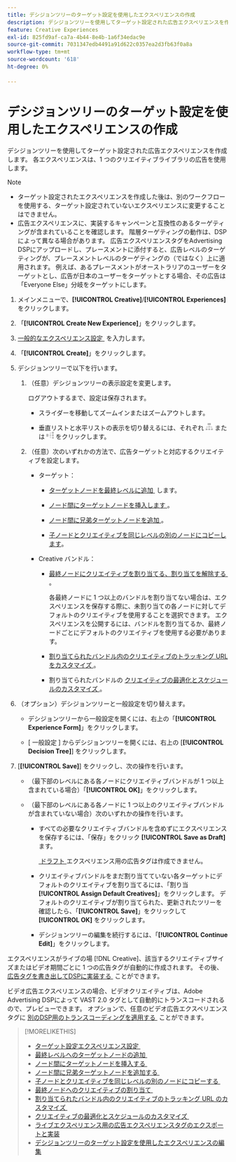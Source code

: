 ```yaml
---
title: デシジョンツリーのターゲット設定を使用したエクスペリエンスの作成
description: デシジョンツリーを使用してターゲット設定された広告エクスペリエンスを作成する方法を説明します。
feature: Creative Experiences
exl-id: 825fd9af-ca7a-4b44-8e4b-1a6f34edac9e
source-git-commit: 7031347edb4491a91d622c0357ea2d3fb63f0a8a
workflow-type: tm+mt
source-wordcount: '618'
ht-degree: 0%

---
```


# デシジョンツリーのターゲット設定を使用したエクスペリエンスの作成

デシジョンツリーを使用してターゲット設定された広告エクスペリエンスを作成します。 各エクスペリエンスは、1 つのクリエイティブライブラリの広告を使用します。

>[!NOTE]
>
>* ターゲット設定されたエクスペリエンスを作成した後は、別のワークフローを使用する、ターゲット設定されていないエクスペリエンスに変更することはできません。
>* 広告エクスペリエンスに、実装するキャンペーンと互換性のあるターゲティングが含まれていることを確認します。 階層ターゲティングの動作は、DSPによって異なる場合があります。 広告エクスペリエンスタグをAdvertising DSPにアップロードし、プレースメントに添付すると、広告レベルのターゲティングが、プレースメントレベルのターゲティングの（ではなく）上に適用されます。 例えば、あるプレースメントがオーストラリアのユーザーをターゲットとし、広告が日本のユーザーをターゲットとする場合、その広告は「Everyone Else」分岐をターゲットにします。

1. メインメニューで、**[!UICONTROL Creative]**/**[!UICONTROL Experiences]** をクリックします。

1. 「**[!UICONTROL Create New Experience]**」をクリックします。

1. [&#x200B; 一般的なエクスペリエンス設定 &#x200B;](experience-settings-targeting.md) を入力します。

1. 「**[!UICONTROL Create]**」をクリックします。

1. デシジョンツリーで以下を行います。

   1. （任意）デシジョンツリーの表示設定を変更します。

      ログアウトするまで、設定は保存されます。

      * スライダーを移動してズームインまたはズームアウトします。

      * 垂直リストと水平リストの表示を切り替えるには、それぞれ ![&#x200B; 垂直ツリーとして表示 &#x200B;](/help/creative/assets/tree-vertical.png " 垂直ツリーとして表示 ") または ![水平ツリーとして表示](/help/creative/assets/tree-horizontal.png "水平ツリーとして表示") をクリックします。

   1. （任意）次のいずれかの方法で、広告ターゲットと対応するクリエイティブを設定します。

      * ターゲット：

         * [&#x200B; ターゲットノードを最終レベルに追加 &#x200B;](experience-target-node-add-final.md) します。

         * [&#x200B; ノード間にターゲットノードを挿入します &#x200B;](experience-target-node-add-inner.md)。

         * [&#x200B; ノード間に兄弟ターゲットノードを追加 &#x200B;](experience-target-node-add-sibling.md)。

         * [&#x200B; 子ノードとクリエイティブを同じレベルの別のノードにコピーします &#x200B;](experience-target-node-copy.md)。

      * Creative バンドル：

         * [&#x200B; 最終ノードにクリエイティブを割り当てる、割り当てを解除する &#x200B;](experience-assign-creative-bundles.md)。

           各最終ノードに 1 つ以上のバンドルを割り当てない場合は、エクスペリエンスを保存する際に、未割り当ての各ノードに対してデフォルトのクリエイティブを使用することを選択できます。 エクスペリエンスを公開するには、バンドルを割り当てるか、最終ノードごとにデフォルトのクリエイティブを使用する必要があります。

         * [&#x200B; 割り当てられたバンドル内のクリエイティブのトラッキング URL をカスタマイズ &#x200B;](experience-tracking-urls-targeting.md)。

         * 割り当てられたバンドルの [&#x200B; クリエイティブの最適化とスケジュールのカスタマイズ &#x200B;](experience-optimization-scheduling-targeting.md)。

1. （オプション）デシジョンツリーと一般設定を切り替えます。

   * デシジョンツリーから一般設定を開くには、右上の「**[!UICONTROL Experience Form]**」をクリックします。

   * [ 一般設定 ] からデシジョンツリーを開くには、右上の [**[!UICONTROL Decision Tree]**] をクリックします。

1. [**[!UICONTROL Save]**] をクリックし、次の操作を行います。

   * （最下部のレベルにある各ノードにクリエイティブバンドルが 1 つ以上含まれている場合）「**[!UICONTROL OK]**」をクリックします。

   * （最下部のレベルにある各ノードに 1 つ以上のクリエイティブバンドルが含まれていない場合）次のいずれかの操作を行います。

      * すべての必要なクリエイティブバンドルを含めずにエクスペリエンスを保存するには、「保存」をクリック **[!UICONTROL Save as Draft]** ます。

        [&#x200B; ドラフト &#x200B;](experience-about.md#experience-statuses) エクスペリエンス用の広告タグは作成できません。

      * クリエイティブバンドルをまだ割り当てていない各ターゲットにデフォルトのクリエイティブを割り当てるには、「割り当 **[!UICONTROL Assign Default Creatives]**」をクリックします。 デフォルトのクリエイティブが割り当てられた、更新されたツリーを確認したら、「**[!UICONTROL Save]**」をクリックして **[!UICONTROL OK]** をクリックします。

      * デシジョンツリーの編集を続行するには、「**[!UICONTROL Continue Edit]**」をクリックします。

エクスペリエンスがライブの場 [!DNL Creative]、該当するクリエイティブサイズまたはビデオ期間ごとに 1 つの広告タグが自動的に作成されます。 その後、[&#x200B; 広告タグを書き出してDSPに実装する &#x200B;](/help/creative/experiences/experience-tag-export.md) ことができます。

ビデオ広告エクスペリエンスの場合、ビデオクリエイティブは、Adobe Advertising DSPによって VAST 2.0 タグとして自動的にトランスコードされるので、プレビューできます。 オプションで、任意のビデオ広告エクスペリエンスタグに [&#x200B; 別のDSP用のトランスコーディングを適用する &#x200B;](experience-tag-video-transcoding.md) ことができます。

>[!MORELIKETHIS]
>
>* [&#x200B; ターゲット設定エクスペリエンス設定 &#x200B;](experience-settings-targeting.md)
>* [&#x200B; 最終レベルへのターゲットノードの追加 &#x200B;](experience-target-node-add-final.md)
>* [&#x200B; ノード間にターゲットノードを挿入する &#x200B;](experience-target-node-add-inner.md)
>* [&#x200B; ノード間に兄弟ターゲットノードを追加する &#x200B;](experience-target-node-add-sibling.md)
>* [&#x200B; 子ノードとクリエイティブを同じレベルの別のノードにコピーする &#x200B;](experience-target-node-copy.md)
>* [&#x200B; 最終ノードへのクリエイティブの割り当て &#x200B;](experience-assign-creative-bundles.md)
>* [&#x200B; 割り当てられたバンドル内のクリエイティブのトラッキング URL のカスタマイズ &#x200B;](experience-tracking-urls-targeting.md)
>* [&#x200B; クリエイティブの最適化とスケジュールのカスタマイズ &#x200B;](experience-optimization-scheduling-targeting.md)
>* [&#x200B; ライブエクスペリエンス用の広告エクスペリエンスタグのエクスポートと実装 &#x200B;](/help/creative/experiences/experience-tag-export.md)
>* [&#x200B; デシジョンツリーのターゲット設定を使用したエクスペリエンスの編集 &#x200B;](experience-edit-targeting.md)
